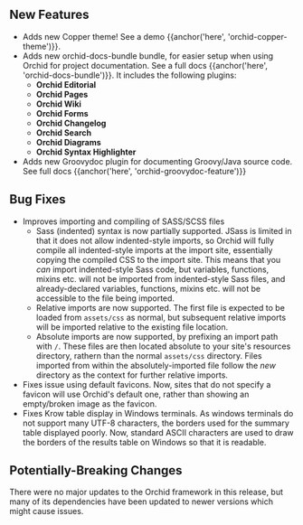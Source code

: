 ---
---

## New Features 

- Adds new Copper theme! See a demo {{anchor('here', 'orchid-copper-theme')}}.
- Adds new orchid-docs-bundle bundle, for easier setup when using Orchid for project documentation. See a full docs 
    {{anchor('here', 'orchid-docs-bundle')}}. It includes the following plugins:
    - **Orchid Editorial**
    - **Orchid Pages**
    - **Orchid Wiki**
    - **Orchid Forms**
    - **Orchid Changelog**
    - **Orchid Search**
    - **Orchid Diagrams**
    - **Orchid Syntax Highlighter**
- Adds new Groovydoc plugin for documenting Groovy/Java source code. See full docs {{anchor('here', 'orchid-groovydoc-feature')}}

## Bug Fixes

- Improves importing and compiling of SASS/SCSS files
    - Sass (indented) syntax is now partially supported. JSass is limited in that it does not allow indented-style 
        imports, so Orchid will fully compile all indented-style imports at the import site, essentially copying the 
        compiled CSS to the import site. This means that you _can_ import indented-style Sass code, but variables, 
        functions, mixins etc. will not be imported from indented-style Sass files, and already-declared variables, 
        functions, mixins etc. will not be accessible to the file being imported.
    - Relative imports are now supported. The first file is expected to be loaded from `assets/css` as normal, but 
        subsequent relative imports will be imported relative to the existing file location.
    - Absolute imports are now supported, by prefixing an import path with `/`. These files are then located absolute to 
        your site's resources directory, rathern than the normal `assets/css` directory. Files imported from within the
        absolutely-imported file follow the _new_ directory as the context for further relative imports. 
- Fixes issue using default favicons. Now, sites that do not specify a favicon will use Orchid's default one, rather 
    than showing an empty/broken image as the favicon.
- Fixes Krow table display in Windows terminals. As windows terminals do not support many UTF-8 characters, the borders
    used for the summary table displayed poorly. Now, standard ASCII characters are used to draw the borders of the 
    results table on Windows so that it is readable.
    
## Potentially-Breaking Changes

There were no major updates to the Orchid framework in this release, but many of its dependencies have been updated to 
newer versions which might cause issues. 
